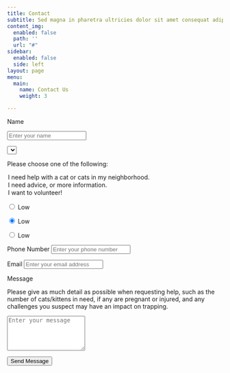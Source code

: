 ```yaml
---
title: Contact
subtitle: Sed magna in pharetra ultricies dolor sit amet consequat adipiscing lorem.
content_img:
  enabled: false
  path: ''
  url: "#"
sidebar:
  enabled: false
  side: left
layout: page
menu:
  main:
    name: Contact Us
    weight: 3

---
```

<form name="contactForm" method="POST" netlify-honeypot="bot-field" data-netlify="true" id="contact-form" class="contact-form">

<p class="form-row">

<label class="form-label" for="contact-user-name">Name</label>

<input type="text" name="name" id="contact-user-name" class="form-input" placeholder="Enter your name" required> <span class="input-focus" aria-hidden="true"></span> </p>

<p class="form-row">

<select name="concern" id="concern">

<label class="form-label" for="concern">Please choose one of the following:</label>

<option value="I need help with a cat or cats in my neighborhood.">I need help with a cat or cats in my neighborhood.</option> <option value="I need advice, or more information.">I need advice, or more information.</option> <option value="I want to volunteer!">I want to volunteer!</option> </select></p>

<p class="form-row">

<input type="radio" id="demo-priority-low" name="demo-priority">
<label for="demo-priority-low">Low</label>

<input type="radio" id="demo-priority-low" name="demo-priority" checked> <label for="demo-priority-low">Low</label>

<input type="radio" id="demo-priority-low" name="demo-priority"> <label for="demo-priority-low">Low</label>

</p>

<p class="form-row"> <label class="form-label" for="contact-user-phone">Phone Number</label> <input type="phone" name="phone" id="contact-user-phone" class="form-input" placeholder="Enter your phone number" required> <span class="input-focus" aria-hidden="true"></span> </p>

<p class="form-row"> <label class="form-label" for="contact-user-email">Email</label> <input type="email" name="email" id="contact-user-email" class="form-input" placeholder="Enter your email address" required> <span class="input-focus" aria-hidden="true"></span> </p>

<p class="form-row"> <label class="form-label" for="contact-message">Message</label>

<p>Please give as much detail as possible when requesting help, such as the number of cats/kittens in need, if any are pregnant or injured, and any challenges you suspect may have an impact on trapping.</p>

 <textarea name="message" id="contact-message" class="form-textarea" rows="5" placeholder="Enter your message"></textarea> <span class="input-focus" aria-hidden="true" required></span> </p>

<input type="hidden" name="form-name" value="contactForm" /> <p class="form-row form-submit">

<button type="submit" class="primary button">Send Message</button> </p> </form>